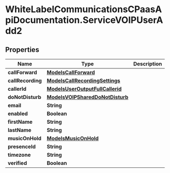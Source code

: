 # WhiteLabelCommunicationsCPaasApiDocumentation.ServiceVOIPUserAdd2

## Properties

Name | Type | Description | Notes
------------ | ------------- | ------------- | -------------
**callForward** | [**ModelsCallForward**](ModelsCallForward.md) |  | [optional] 
**callRecording** | [**ModelsCallRecordingSettings**](ModelsCallRecordingSettings.md) |  | [optional] 
**callerId** | [**ModelsUserOutputFullCallerid**](ModelsUserOutputFullCallerid.md) |  | [optional] 
**doNotDisturb** | [**ModelsVOIPSharedDoNotDisturb**](ModelsVOIPSharedDoNotDisturb.md) |  | [optional] 
**email** | **String** |  | 
**enabled** | **Boolean** |  | [optional] 
**firstName** | **String** |  | 
**lastName** | **String** |  | 
**musicOnHold** | [**ModelsMusicOnHold**](ModelsMusicOnHold.md) |  | [optional] 
**presenceId** | **String** |  | [optional] 
**timezone** | **String** |  | [optional] 
**verified** | **Boolean** |  | [optional] 


